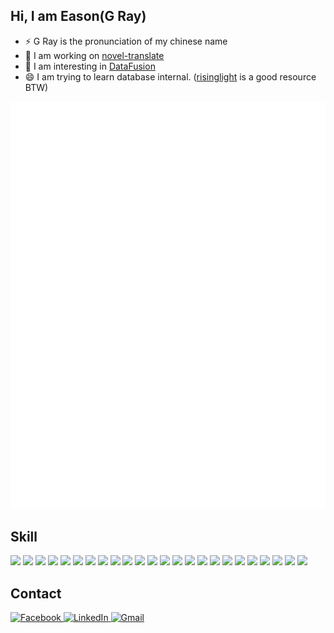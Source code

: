 ## Hi, I am Eason(G Ray)

- ⚡ G Ray is the pronunciation of my chinese name
- 🔭 I am working on [novel-translate](https://github.com/Eason0729/novel-tralslate)
- 🌱 I am interesting in [DataFusion](https://datafusion.apache.org/)
- 😄 I am trying to learn database internal. ([risinglight](https://github.com/risinglightdb/risinglight/tree/main) is a good resource BTW)

![Metrics](https://raw.githubusercontent.com/Eason0729/Eason0729/refs/heads/main/github-metrics.svg)

## Skill

![](https://img.shields.io/badge/PostgreSQL-white?style=flat&logo=postgresql)
![](https://img.shields.io/badge/python-white?style=flat&logo=python)
![](https://img.shields.io/badge/fastAPI-white?style=flat&logo=fastapi)
![](https://img.shields.io/badge/traefik-white?style=flat&logo=traefikproxy)
![](https://img.shields.io/badge/Parquet-white?style=flat&logo=apacheparquet)
![](https://img.shields.io/badge/DuckDB-gray?style=flat&logo=duckdb)
![](https://img.shields.io/badge/react-gray?style=flat&logo=react)
![](https://img.shields.io/badge/kubernetes-gray?style=flat&logo=kubernetes)
![](https://img.shields.io/badge/tailwindcss-gray?style=flat&logo=tailwindcss)
![](https://img.shields.io/badge/typescript-gray?style=flat&logo=typescript)
![](https://img.shields.io/badge/javascript-gray?style=flat&logo=javascript)
![](https://img.shields.io/badge/GCP-gray?style=flat&logo=googlecloud)
![](https://img.shields.io/badge/Docker-gray?style=flat&logo=docker)
![](https://img.shields.io/badge/fresh-gray?style=flat&logo=fresh)
![](https://img.shields.io/badge/zig-gray?style=flat&logo=zig)
![](https://img.shields.io/badge/Grpc-gray?style=flat)
![](https://img.shields.io/badge/linux-gray?style=flat&logo=linux)
![](https://img.shields.io/badge/slint-gray?style=flat&logo=slint)
![](https://img.shields.io/badge/Vue-gray?style=flat&logo=vuedotjs)
![](https://img.shields.io/badge/Rabbit%20MQ-gray?style=flat&logo=rabbitmq)
![](https://img.shields.io/badge/SQLite-gray?style=flat&logo=sqlite)
![](https://img.shields.io/badge/SQL%20Alchemy-gray?style=flat&logo=sqlalchemy)
![](https://img.shields.io/badge/deno-70FFAF?style=flat&logo=deno)
![](https://img.shields.io/badge/rust-F36D00?style=flat&logo=rust)

## Contact

<div>
    <a href="https://www.facebook.com/profile.php?id=100012757084340">
        <img
            src="https://img.shields.io/static/v1?style=for-the-badge&message=Facebook&color=1877F2&logo=Facebook&logoColor=FFFFFF&label="
            alt="Facebook"
        />
    </a>
    <a href="https://www.linkedin.com/in/%E9%82%B1%E9%98%BF%E7%9D%BF/">
        <img
            src="https://img.shields.io/static/v1?style=for-the-badge&message=LinkedIn&color=0A66C2&logo=LinkedIn&logoColor=FFFFFF&label="
            alt="LinkedIn"
        />
    </a>
    <a href="mailto:easonqq0000@gmail.com">
        <img
            src="https://img.shields.io/static/v1?style=for-the-badge&message=Gmail&color=EA4335&logo=Gmail&logoColor=FFFFFF&label="
            alt="Gmail"
        />
    </a>
</div>

